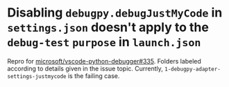 # Disabling `debugpy.debugJustMyCode` in `settings.json` doesn't apply to the `debug-test` `purpose` in `launch.json`

Repro for [microsoft/vscode-python-debugger#335](https://github.com/microsoft/vscode-python-debugger/issues/335). Folders labeled according to details given in the issue topic. Currently, `1-debugpy-adapter-settings-justmycode` is the failing case.
